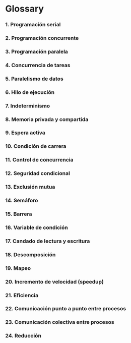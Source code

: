 # Glossary

### 1. Programación serial

### 2. Programación concurrente

### 3. Programación paralela

### 4. Concurrencia de tareas

### 5. Paralelismo de datos

### 6. Hilo de ejecución

### 7. Indeterminismo

### 8. Memoria privada y compartida

### 9. Espera activa

### 10. Condición de carrera

### 11. Control de concurrencia

### 12. Seguridad condicional

### 13. Exclusión mutua

### 14. Semáforo

### 15. Barrera

### 16. Variable de condición

### 17. Candado de lectura y escritura

### 18. Descomposición

### 19. Mapeo

### 20. Incremento de velocidad (speedup)

### 21. Eficiencia

### 22. Comunicación punto a punto entre procesos

### 23. Comunicación colectiva entre procesos

### 24. Reducción